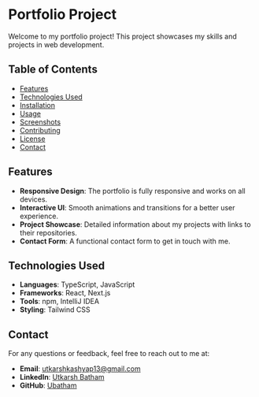 # Portfolio Project

Welcome to my portfolio project! This project showcases my skills and projects in web development.

## Table of Contents
- [Features](#features)
- [Technologies Used](#technologies-used)
- [Installation](#installation)
- [Usage](#usage)
- [Screenshots](#screenshots)
- [Contributing](#contributing)
- [License](#license)
- [Contact](#contact)

## Features
- **Responsive Design**: The portfolio is fully responsive and works on all devices.
- **Interactive UI**: Smooth animations and transitions for a better user experience.
- **Project Showcase**: Detailed information about my projects with links to their repositories.
- **Contact Form**: A functional contact form to get in touch with me.

## Technologies Used
- **Languages**: TypeScript, JavaScript
- **Frameworks**: React, Next.js
- **Tools**: npm, IntelliJ IDEA
- **Styling**: Tailwind CSS

## Contact
For any questions or feedback, feel free to reach out to me at:
- **Email**: utkarshkashyap13@gmail.com
- **LinkedIn**: [Utkarsh Batham](https://www.linkedin.com/in/utkarsh-batham-960247254/)
- **GitHub**: [Ubatham](https://github.com/Ubatham/Utkarsh-Portfolio.git)
